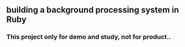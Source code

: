 ## building a background processing system in Ruby
### This project only for demo and study, not for product..
